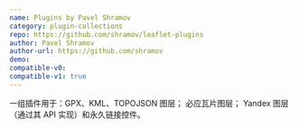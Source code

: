 ```yaml
---
name: Plugins by Pavel Shramov
category: plugin-collections
repo: https://github.com/shramov/leaflet-plugins
author: Pavel Shramov
author-url: https://github.com/shramov
demo: 
compatible-v0:
compatible-v1: true
---
```


一组插件用于：GPX、KML、TOPOJSON 图层； 必应瓦片图层； Yandex 图层（通过其 API 实现）和永久链接控件。
